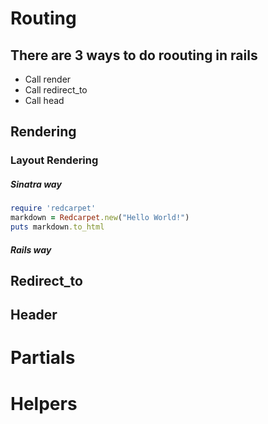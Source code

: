 # Routing
## There are 3 ways to do roouting in rails
* Call render
* Call redirect_to
* Call head

## Rendering

### Layout Rendering

##### Sinatra way

```ruby
require 'redcarpet'
markdown = Redcarpet.new("Hello World!")
puts markdown.to_html
```

##### Rails way

## Redirect_to

## Header

# Partials

# Helpers
